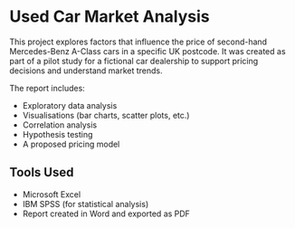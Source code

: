 # Used Car Market Analysis

This project explores factors that influence the price of second-hand Mercedes-Benz A-Class cars in a specific UK postcode. It was created as part of a pilot study for a fictional car dealership to support pricing decisions and understand market trends.

The report includes:
- Exploratory data analysis
- Visualisations (bar charts, scatter plots, etc.)
- Correlation analysis
- Hypothesis testing
- A proposed pricing model

## Tools Used
- Microsoft Excel
- IBM SPSS (for statistical analysis)
- Report created in Word and exported as PDF

